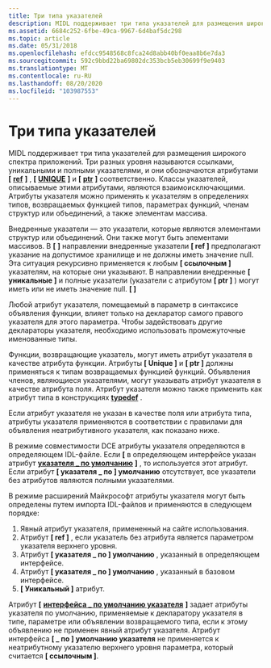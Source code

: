 ```yaml
---
title: Три типа указателей
description: MIDL поддерживает три типа указателей для размещения широкого спектра приложений.
ms.assetid: 6684c252-6fbe-49ca-9967-6d4baf5dc298
ms.topic: article
ms.date: 05/31/2018
ms.openlocfilehash: efdcc9548568c8fca24d8abb40bf0eaa8b6e7da3
ms.sourcegitcommit: 592c9bbd22ba69802dc353bcb5eb30699f9e9403
ms.translationtype: MT
ms.contentlocale: ru-RU
ms.lasthandoff: 08/20/2020
ms.locfileid: "103987553"
---
```

# <a name="three-pointer-types"></a>Три типа указателей

MIDL поддерживает три типа указателей для размещения широкого спектра приложений. Три разных уровня называются ссылками, уникальными и полными указателями, и они обозначаются атрибутами **\[** [**ref**](/windows/desktop/Midl/ref) **\]** , **\[** [**UNIQUE**](/windows/desktop/Midl/unique) **\]** и **\[** [**ptr**](/windows/desktop/Midl/ptr) **\]** соответственно. Классы указателей, описываемые этими атрибутами, являются взаимоисключающими. Атрибуты указателя можно применять к указателям в определениях типов, возвращаемых функцией типов, параметрах функций, членам структур или объединений, а также элементам массива.

Внедренные указатели — это указатели, которые являются элементами структур или объединений. Они также могут быть элементами массивов. В **\[** [](/windows/desktop/Midl/in) **\]** направлении внедренные указатели **\[ ref \]** предполагают указание на допустимое хранилище и не должны иметь значение null. Эта ситуация рекурсивно применяется к любым **\[ ссылочным \]** указателям, на которые они указывают. В направлении внедренные **\[ уникальные \]** и полные указатели (указатели с атрибутом **\[ ptr \]** ) могут иметь или не иметь значение null. **\[ \]**

Любой атрибут указателя, помещаемый в параметр в синтаксисе объявления функции, влияет только на декларатор самого правого указателя для этого параметра. Чтобы задействовать другие деклараторы указателя, необходимо использовать промежуточные именованные типы.

Функции, возвращающие указатель, могут иметь атрибут указателя в качестве атрибута функции. Атрибуты **\[ Unique \]** и **\[ ptr \]** должны применяться к типам возвращаемых функцией функций. Объявления членов, являющиеся указателями, могут указывать атрибут указателя в качестве атрибута поля. Атрибут указателя можно также применить как атрибут типа в конструкциях [**typedef**](/windows/desktop/Midl/typedef) .

Если атрибут указателя не указан в качестве поля или атрибута типа, атрибуты указателя применяются в соответствии с правилами для объявления неатрибутивного указателя, как показано ниже.

В режиме совместимости DCE атрибуты указателя определяются в определяющем IDL-файле. Если **\[** в определяющем интерфейсе указан атрибут [**указателя \_ по умолчанию**](/windows/desktop/Midl/pointer-default) **\]** , то используется этот атрибут. Если атрибут **\[ указателя \_ по \] умолчанию** отсутствует, все указатели без атрибутов являются полными указателями.

В режиме расширений Майкрософт атрибуты указателя могут быть определены путем импорта IDL-файлов и применяются в следующем порядке:

1.  Явный атрибут указателя, примененный на сайте использования.
2.  Атрибут **\[ ref \]** , если указатель без атрибута является параметром указателя верхнего уровня.
3.  Атрибут **\[ указателя \_ по \] умолчанию** , указанный в определяющем интерфейсе.
4.  Атрибут **\[ указателя \_ по \] умолчанию** , указанный в базовом интерфейсе.
5.  **\[ Уникальный \]** атрибут.

Атрибут **\[** [**интерфейса \_ по умолчанию указателя**](/windows/desktop/Midl/pointer-default) **\]** задает атрибуты указателя по умолчанию, применяемые к декларатору указателя в типе, параметре или объявлении возвращаемого типа, если к этому объявлению не применен явный атрибут указателя. Атрибут интерфейса **\[ \_ по \] умолчанию указателя** не применяется к неатрибутному указателю верхнего уровня параметра, который считается **\[ ссылочным \]**.

 

 